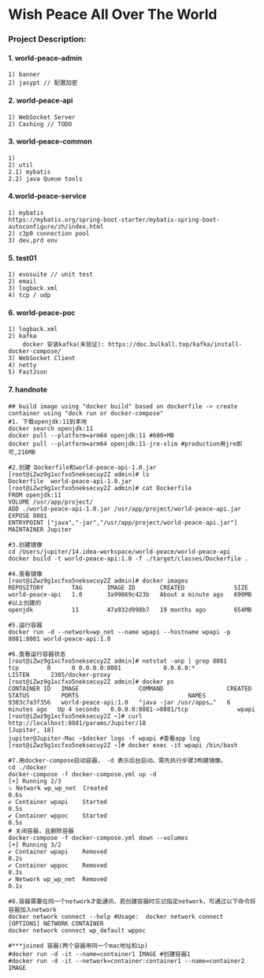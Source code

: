 #       Wish Peace All Over The World

### Project Description:
#### 1. world-peace-admin
    1) banner
    2) jasypt // 配置加密

#### 2. world-peace-api
    1) WebSocket Server
    2) Cashing // TODO

#### 3. world-peace-common
    1)
    2) util
    2.1) mybatis
    2.2) java Queue tools 

#### 4.world-peace-service
    1) mybatis
    https://mybatis.org/spring-boot-starter/mybatis-spring-boot-autoconfigure/zh/index.html
    2) c3p0 connection pool
    3) dev,prd env

#### 5. test01
    1) evosuite // unit test
    2) email
    3) logback.xml
    4) tcp / udp

#### 6. world-peace-poc
    1) logback.xml
    2) kafka
        docker 安装kafka(未验证): https://doc.bulkall.top/kafka/install-docker-compose/
    3) WebSocket Client
    4) netty
    5) FastJson

#### 7. handnote

    ## build image using "docker build" based on dockerfile -> create container using "dock run or docker-compose"
    #1. 下载openjdk:11到本地
    docker search openjdk:11
    docker pull --platform=arm64 openjdk:11 #600+MB
    docker pull --platform=arm64 openjdk:11-jre-slim #production用jre即可,216MB
    
    #2.创建 Dockerfile和world-peace-api-1.0.jar
    [root@iZwz9g1xcfxo5neksecuy2Z admin]# ls
    Dockerfile  world-peace-api-1.0.jar
    [root@iZwz9g1xcfxo5neksecuy2Z admin]# cat Dockerfile
    FROM openjdk:11
    VOLUME /usr/app/project/
    ADD ./world-peace-api-1.0.jar /usr/app/project/world-peace-api.jar
    EXPOSE 8081
    ENTRYPOINT ["java","-jar","/usr/app/project/world-peace-api.jar"]
    MAINTAINER Jupiter
    
    #3.创建镜像
    cd /Users/jupiter/14.idea-workspace/world-peace/world-peace-api
    docker build -t world-peace-api:1.0 -f ./target/classes/Dockerfile .
    
    #4.查看镜像
    [root@iZwz9g1xcfxo5neksecuy2Z admin]# docker images
    REPOSITORY        TAG       IMAGE ID       CREATED              SIZE
    world-peace-api   1.0       3a99869c423b   About a minute ago   690MB  #以上创建的
    openjdk           11        47a932d998b7   19 months ago        654MB
    
    #5.运行容器
    docker run -d --network=wp_net --name wpapi --hostname wpapi -p 8081:8081 world-peace-api:1.0
    
    #6.查看运行容器状态
    [root@iZwz9g1xcfxo5neksecuy2Z admin]# netstat -anp | grep 8081
    tcp        0      0 0.0.0.0:8081            0.0.0.0:*               LISTEN      2305/docker-proxy
    [root@iZwz9g1xcfxo5neksecuy2Z admin]# docker ps
    CONTAINER ID   IMAGE                 COMMAND                  CREATED         STATUS         PORTS                               NAMES
    9303c7a3f356   world-peace-api:1.0   "java -jar /usr/apps…"   6 minutes ago   Up 4 seconds   0.0.0.0:8081->8081/tcp              wpapi
    [root@iZwz9g1xcfxo5neksecuy2Z ~]# curl http://localhost:8081/params/Jupiter/18
    [Jupiter, 18]
    jupiter@Jupiter-Mac ~$docker logs -f wpapi #查看app log
    [root@iZwz9g1xcfxo5neksecuy2Z ~]# docker exec -it wpapi /bin/bash
    
    #7.用docker-compose启动容器， -d 表示后台启动。需先执行步骤3构建镜像。
    cd ./docker
    docker-compose -f docker-compose.yml up -d
    [+] Running 2/3
    ⠦ Network wp_wp_net  Created                                                                                                    0.6s
    ✔ Container wpapi    Started                                                                                                    0.5s
    ✔ Container wppoc    Started                                                                                                    0.5s
    # 关闭容器，且删除容器
    docker-compose -f docker-compose.yml down --volumes
    [+] Running 3/2
    ✔ Container wpapi    Removed                                                                                                    0.2s
    ✔ Container wppoc    Removed                                                                                                    0.3s
    ✔ Network wp_wp_net  Removed                                                                                                    0.1s
    
    #8.容器需要在同一个network才能通讯，若创建容器时忘记指定network，可通过以下命令将容器加入network
    docker network connect --help #Usage:  docker network connect [OPTIONS] NETWORK CONTAINER
    docker network connect wp_default wppoc
    
    #***joined 容器(两个容器用同一个mac地址和ip)
    #docker run -d -it --name=container1 IMAGE #创建容器1
    #docker run -d -it --network=container:container1 --name=container2 IMAGE

